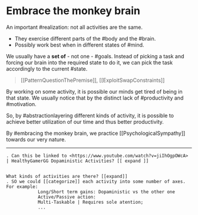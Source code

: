 # Embrace the monkey brain

An important #realization: not all activities are the same.

* They exercise different parts of the #body and the #brain.
* Possibly work best when in different states of #mind.

We usually have a __set of__ - not one - #goals.
Instead of picking a task and forcing our brain into the required state to do it, we can pick the task accordingly to the current #state.

> [[PatternQuestionThePremise]], [[ExploitSwapConstraints]]

By working on some activity, it is possible our minds get tired of being in that state. We usually notice that by the distinct lack of #productivity and #motivation.

So, by #abstractionlayering different kinds of activity, it is possible to achieve better utilization of our time and thus better productivity.

By #embracing the monkey brain, we practice [[PsychologicalSympathy]] towards our very nature.

___

```todo
. Can this be linked to <https://www.youtube.com/watch?v=jiIhOgpOWcA> | HealthyGamerGG Dopaministic Activities? [[ expand ]]


What kinds of activities are there? [[expand]]
. SO we could [[categorize]] each activity into some number of axes. For example:
            Long/Short term gains: Dopaministic vs the other one
            Active/Passive action:
            Multi-Taskable | Requires sole atention;
            ...

```
